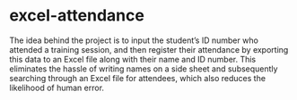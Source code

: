 # excel-attendance
The idea behind the project is to input the student’s ID number who attended a training session, and then register their attendance by exporting this data to an Excel file along with their name and ID number. This eliminates the hassle of writing names on a side sheet and subsequently searching through an Excel file for attendees, which also reduces the likelihood of human error. 
